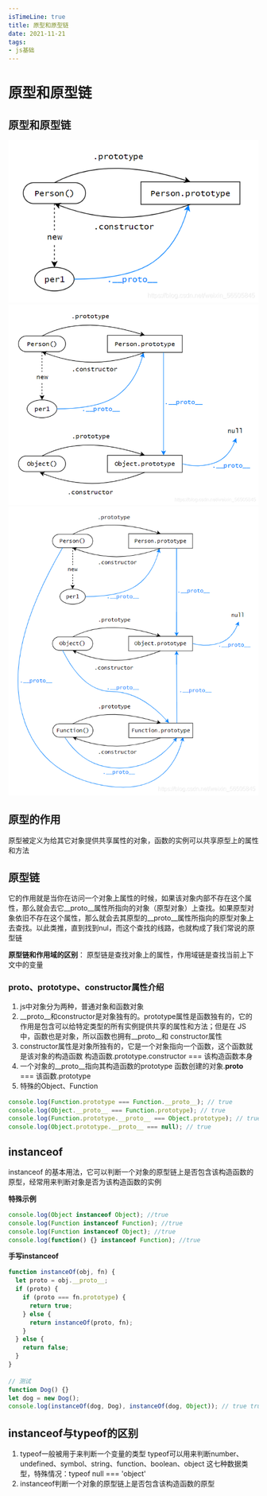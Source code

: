 ```yaml
---
isTimeLine: true
title: 原型和原型链
date: 2021-11-21
tags:
- js基础
---
```

# 原型和原型链

## 原型和原型链

![截图](assets/1.png)
![截图](assets/2.png)
![截图](assets/3.png)

## 原型的作用

原型被定义为给其它对象提供共享属性的对象，函数的实例可以共享原型上的属性和方法

## 原型链

它的作用就是当你在访问一个对象上属性的时候，如果该对象内部不存在这个属性，那么就会去它__proto__属性所指向的对象（原型对象）上查找。如果原型对象依旧不存在这个属性，那么就会去其原型的__proto__属性所指向的原型对象上去查找。以此类推，直到找到nul，而这个查找的线路，也就构成了我们常说的原型链

**原型链和作用域的区别**： 原型链是查找对象上的属性，作用域链是查找当前上下文中的变量 


### proto、prototype、constructor属性介绍

1. js中对象分为两种，普通对象和函数对象
2. __proto__和constructor是对象独有的。prototype属性是函数独有的，它的作用是包含可以给特定类型的所有实例提供共享的属性和方法；但是在 JS 中，函数也是对象，所以函数也拥有__proto__和 constructor属性
3. constructor属性是对象所独有的，它是一个对象指向一个函数，这个函数就是该对象的构造函数
   构造函数.prototype.constructor === 该构造函数本身
4. 一个对象的__proto__指向其构造函数的prototype
   函数创建的对象.__proto__ === 该函数.prototype
5. 特殊的Object、Function
```js
console.log(Function.prototype === Function.__proto__); // true
console.log(Object.__proto__ === Function.prototype); // true
console.log(Function.prototype.__proto__ === Object.prototype); // true
console.log(Object.prototype.__proto__ === null); // true

```

## instanceof


instanceof 的基本用法，它可以判断一个对象的原型链上是否包含该构造函数的原型，经常用来判断对象是否为该构造函数的实例


**特殊示例**

```js
console.log(Object instanceof Object); //true
console.log(Function instanceof Function); //true
console.log(Function instanceof Object); //true
console.log(function() {} instanceof Function); //true

```

**手写instanceof**

```js
function instanceOf(obj, fn) {
  let proto = obj.__proto__;
  if (proto) {
    if (proto === fn.prototype) {
      return true;
    } else {
      return instanceOf(proto, fn);
    }
  } else {
    return false;
  }
}

// 测试
function Dog() {}
let dog = new Dog();
console.log(instanceOf(dog, Dog), instanceOf(dog, Object)); // true true
```

## instanceof与typeof的区别

1. typeof一般被用于来判断一个变量的类型
   typeof可以用来判断number、undefined、symbol、string、function、boolean、object 这七种数据类型，特殊情况：typeof null === 'object'
2. instanceof判断一个对象的原型链上是否包含该构造函数的原型









